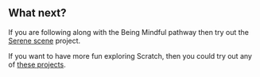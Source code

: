 ## What next?

If you are following along with the Being Mindful pathway then try out the [Serene scene](https://learning-admin.raspberrypi.org/en/projects/serene-scene) project.

If you want to have more fun exploring Scratch, then you could try out any of [these projects](https://projects.raspberrypi.org/en/projects?software%5B%5D=scratch).



